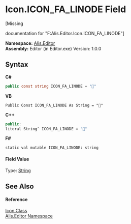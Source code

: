 # Icon.ICON_FA_LINODE Field
 

\[Missing <summary> documentation for "F:Alis.Editor.Icon.ICON_FA_LINODE"\]

**Namespace:**&nbsp;<a href="b150ade4-39de-a232-5f06-d3cdc1b2c538">Alis.Editor</a><br />**Assembly:**&nbsp;Editor (in Editor.exe) Version: 1.0.0

## Syntax

**C#**<br />
``` C#
public const string ICON_FA_LINODE = ""
```

**VB**<br />
``` VB
Public Const ICON_FA_LINODE As String = ""
```

**C++**<br />
``` C++
public:
literal String^ ICON_FA_LINODE = ""
```

**F#**<br />
``` F#
static val mutable ICON_FA_LINODE: string
```


#### Field Value
Type: <a href="https://docs.microsoft.com/dotnet/api/system.string" target="_blank">String</a>

## See Also


#### Reference
<a href="cc0f883c-67f8-f772-c6d7-a60b129f22a7">Icon Class</a><br /><a href="b150ade4-39de-a232-5f06-d3cdc1b2c538">Alis.Editor Namespace</a><br />